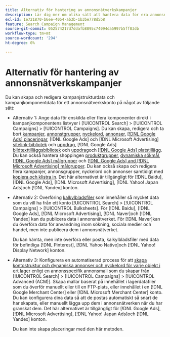 ```yaml
---
title: Alternativ för hantering av annonsnätverkskampanjer
description: Lär dig mer om olika sätt att hantera data för era annonsnätverkskampanjer.
exl-id: 1e721870-b6ee-4054-ab3b-1b3be778d5b8
feature: Search Campaign Management
source-git-commit: 052574217d7ddafb8895c74094da5997b5ff83db
workflow-type: tm+mt
source-wordcount: '294'
ht-degree: 0%

---
```


# Alternativ för hantering av annonsnätverkskampanjer

Du kan skapa och redigera kampanjstrukturdata och kampanjkomponentdata för ett annonsnätverkskonto på något av följande sätt:

* Alternativ 1: Ange data för enskilda eller flera komponenter direkt i kampanjkomponentens listvyer i [!UICONTROL Search] > [!UICONTROL Campaigns] > [!UICONTROL Campaigns]. Du kan skapa, redigera och ta bort [kampanjer](/help/search-social-commerce/campaign-management/campaigns/campaign-manage.md), [annonstgrupper](/help/search-social-commerce/campaign-management/campaigns/ad-group-manage.md), [nyckelord](/help/search-social-commerce/campaign-management/campaigns/keyword-manage.md), [annonser](/help/search-social-commerce/campaign-management/campaigns/ad-manage.md), [[!DNL Google Ads] placeringar](/help/search-social-commerce/campaign-management/campaigns/placement-manage.md), [!DNL Google Ads] och [!DNL Microsoft Advertising] [sitelink-bibliotek](/help/search-social-commerce/campaign-management/campaigns/sitelink-extension-manage.md) och [uppdrag](/help/search-social-commerce/campaign-management/campaigns/sitelink-extension-associate.md), [!DNL Google Ads] [bildtexttilläggsbibliotek](/help/search-social-commerce/campaign-management/campaigns/callout-extension-manage.md) och [uppdrag](/help/search-social-commerce/campaign-management/campaigns/callout-extension-associate.md)och [[!DNL Google Ads] platstillägg](/help/search-social-commerce/campaign-management/campaigns/location-extension-manage.md). Du kan också hantera shoppingen [produktgrupper](/help/search-social-commerce/campaign-management/campaigns/product-group-manage.md), [dynamiska sökmål](/help/search-social-commerce/campaign-management/campaigns/dynamic-search-target-manage.md), [[!DNL Google Ads] målgrupper](/help/search-social-commerce/campaign-management/campaigns/audience-about.md) och [[!DNL Google Ads] and [!DNL Microsoft Advertising] målgrupper](/help/search-social-commerce/campaign-management/campaigns/audience-targets-manage.md). Du kan också skapa och redigera flera kampanjer, annonsgrupper, nyckelord och annonser samtidigt med [kopiera och klistra in](/help/search-social-commerce/campaign-management/campaigns/copy-paste.md). Det här alternativet är tillgängligt för [!DNL Baidu], [!DNL Google Ads], [!DNL Microsoft Advertising], [!DNL Yahoo! Japan Ads]och [!DNL Yandex] konton.

* Alternativ 2: Överföring [kalkylbladsfiler](/help/search-social-commerce/campaign-management/bulksheets/bulksheet-about.md) som innehåller så mycket data som du vill ha från ett konto [!UICONTROL Search] > [!UICONTROL Campaigns] > [!UICONTROL Bulksheets]. För [!DNL Baidu], [!DNL Google Ads], [!DNL Microsoft Advertising], [!DNL Naver]och [!DNL Yandex] kan du publicera data i annonsnätverket. För [!DNL Naver]kan du överföra data för användning inom sökning, sociala medier och handel, men inte publicera dem i annonsnätverket.

  Du kan hämta, men inte överföra eller posta, kalkylbladsfiler med data för befintliga [!DNL Pinterest], [!DNL Yahoo Native]och [!DNL Yahoo! Display Network] konton.

* Alternativ 3: Konfigurera en automatiserad process för att [skapa kontostruktur och dynamiska annonser och nyckelord för varje objekt i ert lager](/help/search-social-commerce/campaign-management/inventory-feeds/inventory-feeds-about.md) enligt en annonsspecifik annonsmall som du skapar från [!UICONTROL Search] > [!UICONTROL Campaigns] > [!UICONTROL  Advanced (ACM)]. Skapa mallar baserat på innehållet i lagerdatafiler som du överför manuellt eller till en FTP-plats, eller innehållet i en [!DNL Google Merchant Center] eller [!DNL Microsoft Merchant Center] konto. Du kan konfigurera dina data så att de postas automatiskt så snart de har skapats, eller manuellt lägga upp dem i annonsnätverken när du har granskat dem. Det här alternativet är tillgängligt för [!DNL Google Ads], [!DNL Microsoft Advertising], [!DNL Yahoo! Japan Ads]och [!DNL Yandex] konton.

  Du kan inte skapa placeringar med den här metoden.
